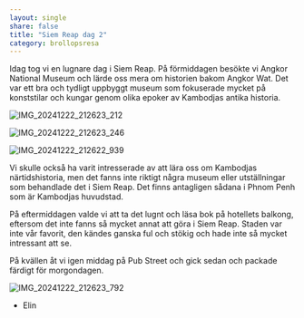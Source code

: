 ```yaml
---
layout: single
share: false
title: "Siem Reap dag 2"
category: brollopsresa
---
```


Idag tog vi en lugnare dag i Siem Reap. På förmiddagen besökte vi Angkor National Museum och lärde oss mera om historien bakom Angkor Wat. Det var ett bra och tydligt uppbyggt museum som fokuserade mycket på konststilar och kungar genom olika epoker av Kambodjas antika historia. 

![IMG_20241222_212623_212](https://github.com/user-attachments/assets/55ec72e2-9b64-4de3-9d69-606bbf3c5095)


![IMG_20241222_212623_246](https://github.com/user-attachments/assets/d10673b4-7551-47f3-aed3-894b890daa72)


![IMG_20241222_212622_939](https://github.com/user-attachments/assets/5c72fc5f-3b94-4b17-aeb4-e161bafb02de)


Vi skulle också ha varit intresserade av att lära oss om Kambodjas närtidshistoria, men det fanns inte riktigt några museum eller utställningar som behandlade det i Siem Reap. Det finns antagligen sådana i Phnom Penh som är Kambodjas huvudstad. 

På eftermiddagen valde vi att ta det lugnt och läsa bok på hotellets balkong, eftersom det inte fanns så mycket annat att göra i Siem Reap. Staden var inte vår favorit, den kändes ganska ful och stökig och hade inte så mycket intressant att se. 

På kvällen åt vi igen middag på Pub Street och gick sedan och packade färdigt för morgondagen. 

![IMG_20241222_212623_792](https://github.com/user-attachments/assets/f98695ef-b5f3-413e-98e7-225a5ce12bae)



- Elin